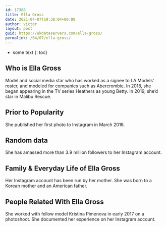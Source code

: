```yaml
---
id: 17388
title: Ella Gross
date: 2021-04-07T19:38:04+00:00
author: victor
layout: post
guid: https://ukdataservers.com/ella-gross/
permalink: /04/07/ella-gross/
---
```


* some text
{: toc}


## Who is Ella Gross



Model and social media star who has worked as a signee to LA Models&#8217; roster, and modeled for companies such as Abercrombie. In 2018, she began appearing in the TV series Heathers as young Betty. In 2019, she&#8217;d star in Malibu Rescue.

                
                
                
## Prior to Popularity



She published her first photo to Instagram in March 2016.

                
                
                
## Random data



She has amassed more than 3.9 million followers to her Instagram account. 

                
                
                
## Family & Everyday Life of Ella Gross



Her Instagram account has been run by her mother. She was born to a Korean mother and an American father.

                
                
                
## People Related With Ella Gross



She worked with fellow model Kristina Pimenova in early 2017 on a photoshoot. She documented her experience on her Instagram account.

                
              
            
          
          
          